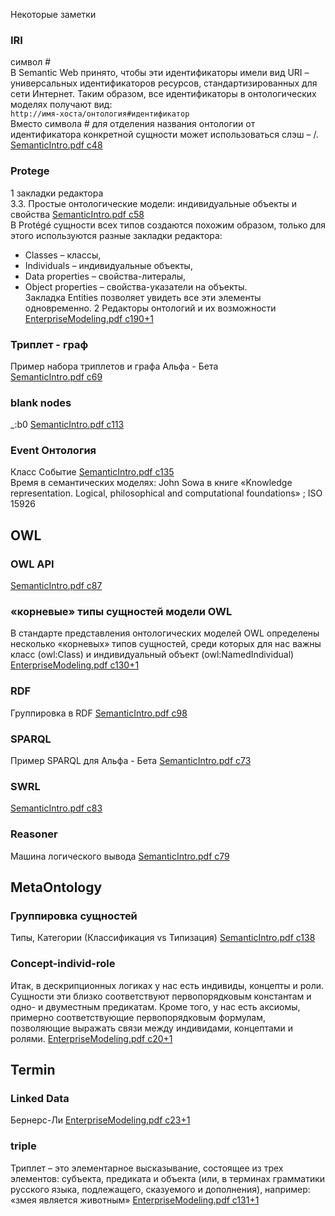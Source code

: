 Некоторые заметки

### IRI
символ #  
В Semantic Web принято, чтобы эти идентификаторы имели вид URI – универсальных идентификаторов ресурсов, стандартизированных для сети Интернет. Таким образом, все идентификаторы в онтологических моделях получают вид:  
`http://имя-хоста/онтология#идентификатор`  
Вместо символа # для отделения названия онтологии от идентификатора конкретной сущности может использоваться слэш – /.
[SemanticIntro.pdf c48](https://bpmbpm.github.io/doc/LD/trinidata/SemanticIntro.pdf#page=48)

### Protege
1 закладки редактора  
3.3. Простые онтологические модели: индивидуальные объекты и свойства [SemanticIntro.pdf c58](https://bpmbpm.github.io/doc/LD/trinidata/SemanticIntro.pdf#page=58)  
В Protégé сущности всех типов создаются похожим образом, только для этого используются разные закладки редактора:
- Classes – классы,
- Individuals – индивидуальные объекты,
- Data properties – свойства-литералы,
- Object properties – свойства-указатели на объекты.  
Закладка Entities позволяет увидеть все эти элементы одновременно.
2 Редакторы онтологий и их возможности [EnterpriseModeling.pdf c190+1](https://bpmbpm.github.io/doc/LD/trinidata/EnterpriseModeling.pdf#page=191)  
### Триплет - граф
Пример набора триплетов и графа Альфа - Бета  
[SemanticIntro.pdf c69](https://bpmbpm.github.io/doc/LD/trinidata/SemanticIntro.pdf#page=69)  

### blank nodes
_:b0 [SemanticIntro.pdf c113](https://bpmbpm.github.io/doc/LD/trinidata/SemanticIntro.pdf#page=113) 

### Event Онтология
Класс Событие [SemanticIntro.pdf c135](https://bpmbpm.github.io/doc/LD/trinidata/SemanticIntro.pdf#page=135)  
Время в семантических моделях: John Sowa в книге «Knowledge representation. Logical, philosophical and computational foundations» ; ISO 15926

## OWL 
### OWL API
[SemanticIntro.pdf c87](https://bpmbpm.github.io/doc/LD/trinidata/SemanticIntro.pdf#page=87)   
### «корневые» типы сущностей модели OWL
В стандарте представления онтологических моделей OWL определены несколько «корневых» типов сущностей, среди которых для нас важны класс (owl:Class) и индивидуальный объект (owl:NamedIndividual) [EnterpriseModeling.pdf c130+1](https://bpmbpm.github.io/doc/LD/trinidata/EnterpriseModeling.pdf#page=131) 

### RDF
Группировка в RDF [SemanticIntro.pdf c98](https://bpmbpm.github.io/doc/LD/trinidata/SemanticIntro.pdf#page=98)   

### SPARQL
Пример SPARQL для Альфа - Бета [SemanticIntro.pdf c73](https://bpmbpm.github.io/doc/LD/trinidata/SemanticIntro.pdf#page=73)   

### SWRL
[SemanticIntro.pdf c83](https://bpmbpm.github.io/doc/LD/trinidata/SemanticIntro.pdf#page=83)   
### Reasoner
Машина логического вывода [SemanticIntro.pdf c79](https://bpmbpm.github.io/doc/LD/trinidata/SemanticIntro.pdf#page=79)   

## MetaOntology
### Группировка сущностей
Типы, Категории (Классификация vs Типизация) [SemanticIntro.pdf c138](https://bpmbpm.github.io/doc/LD/trinidata/SemanticIntro.pdf#page=138)  
### Concept-individ-role
Итак, в дескрипционных логиках у нас есть индивиды, концепты и роли. Сущности эти близко соответствуют первопорядковым константам и одно- и двуместным предикатам.
Кроме того, у нас есть аксиомы, примерно соответствующие первопорядковым формулам, позволяющие выражать связи между индивидами, концептами и ролями.
[EnterpriseModeling.pdf c20+1](https://bpmbpm.github.io/doc/LD/trinidata/EnterpriseModeling.pdf#page=21)  

## Termin
### Linked Data
Бернерс-Ли [EnterpriseModeling.pdf c23+1](https://bpmbpm.github.io/doc/LD/trinidata/EnterpriseModeling.pdf#page=24)   
### triple
Триплет – это элементарное высказывание, состоящее из трех элементов: субъекта, предиката и объекта (или, в терминах грамматики русского языка, подлежащего,
сказуемого и дополнения), например: «змея является животным» [EnterpriseModeling.pdf c131+1](https://bpmbpm.github.io/doc/LD/trinidata/EnterpriseModeling.pdf#page=131)   
